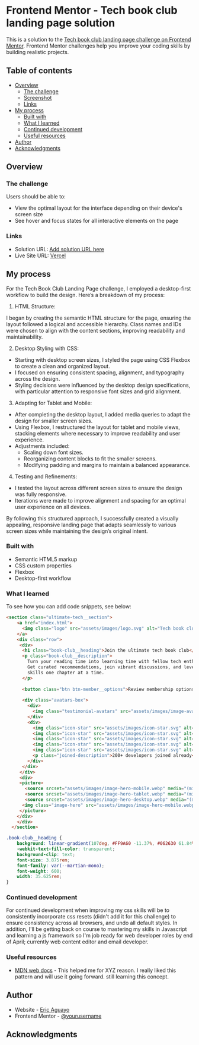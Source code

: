 # Frontend Mentor - Tech book club landing page solution

This is a solution to the [Tech book club landing page challenge on Frontend Mentor](https://www.frontendmentor.io/challenges/tech-book-club-landing-page-fZQidjHU73). Frontend Mentor challenges help you improve your coding skills by building realistic projects. 

## Table of contents

- [Overview](#overview)
  - [The challenge](#the-challenge)
  - [Screenshot](#screenshot)
  - [Links](#links)
- [My process](#my-process)
  - [Built with](#built-with)
  - [What I learned](#what-i-learned)
  - [Continued development](#continued-development)
  - [Useful resources](#useful-resources)
- [Author](#author)
- [Acknowledgments](#acknowledgments)

## Overview

### The challenge

Users should be able to:

- View the optimal layout for the interface depending on their device's screen size
- See hover and focus states for all interactive elements on the page

### Links

- Solution URL: [Add solution URL here](https://your-solution-url.com)
- Live Site URL: [Vercel](https://tech-book-club-landing-page-alpha.vercel.app/)

## My process
For the Tech Book Club Landing Page challenge, I employed a desktop-first workflow to build the design. Here’s a breakdown of my process:

1. HTML Structure:

I began by creating the semantic HTML structure for the page, ensuring the layout followed a logical and accessible hierarchy.
Class names and IDs were chosen to align with the content sections, improving readability and maintainability.


2. Desktop Styling with CSS:

- Starting with desktop screen sizes, I styled the page using CSS Flexbox to create a clean and organized layout.
- I focused on ensuring consistent spacing, alignment, and typography across the design.
- Styling decisions were influenced by the desktop design specifications, with particular attention to responsive font sizes and grid alignment.


3. Adapting for Tablet and Mobile:

- After completing the desktop layout, I added media queries to adapt the design for smaller screen sizes.
- Using Flexbox, I restructured the layout for tablet and mobile views, stacking elements where necessary to improve readability and user experience.
- Adjustments included:
  - Scaling down font sizes.
  - Reorganizing content blocks to fit the smaller screens.
  - Modifying padding and margins to maintain a balanced appearance.


4. Testing and Refinements:

- I tested the layout across different screen sizes to ensure the design was fully responsive.
- Iterations were made to improve alignment and spacing for an optimal user experience on all devices.

By following this structured approach, I successfully created a visually appealing, responsive landing page that adapts seamlessly to various screen sizes while maintaining the design’s original intent.

### Built with

- Semantic HTML5 markup
- CSS custom properties
- Flexbox
- Desktop-first workflow

### What I learned



To see how you can add code snippets, see below:

```html
<section class="ultimate-tech__section">
    <a href="index.html">
      <img class="logo" src="assets/images/logo.svg" alt="Tech book club">
    </a>
    <div class="row">
     <div>
      <h1 class="book-club__heading">Join the ultimate tech book club</h1>
      <p class="book-club__description">
        Turn your reading time into learning time with fellow tech enthusiasts.
        Get curated recommendations, join vibrant discussions, and level up your
        skills one chapter at a time.
      </p>
      
      <button class="btn btn-member__options">Review membership options <img src="assets/images/icon-arrow-down.svg" alt="arrow pointing down"></button>
      
      <div class="avatars-box">
        <div>
          <img class="testimonial-avatars" src="assets/images/image-avatars.webp" alt="avatar img of testimonials">
        </div>
        <div>
          <img class="icon-star" src="assets/images/icon-star.svg" alt="icon star">
          <img class="icon-star" src="assets/images/icon-star.svg" alt="icon star">
          <img class="icon-star" src="assets/images/icon-star.svg" alt="icon star">
          <img class="icon-star" src="assets/images/icon-star.svg" alt="icon star">
          <img class="icon-star" src="assets/images/icon-star.svg" alt="icon star">
          <p class="joined-description">200+ developers joined already</p>
        </div>
      </div>
     </div>
     <div>
     <picture>
       <source srcset="assets/images/image-hero-mobile.webp" media="(min-width: 29.99rem)">
       <source srcset="assets/images/image-hero-tablet.webp" media="(min-width: 30rem) and (max-width: 47.99rem)">
       <source srcset="assets/images/image-hero-desktop.webp" media="(min-width: 48rem)">
      <img class="image-hero" src="assets/images/image-hero-mobile.webp" alt="image hero of bookclubbers socializing">
     </picture>
    </div>
    </div>
  </section>
```
```css
.book-club__heading {
    background: linear-gradient(107deg, #FF9A60 -11.37%, #062630 61.84%);
    -webkit-text-fill-color: transparent;
    background-clip: text;
    font-size: 3.875rem;
    font-family: var(--martian-mono);
    font-weight: 600;
    width: 35.625rem;
}
```

### Continued development
For continued development when improving my css skills will be to consistently incorporate css resets (didn't add it for this challenge) to ensure consistency across all browsers, and undo all default styles. In addition, I'll be getting back on course to mastering my skills in Javascript and learning a js framework so I'm job ready for web developer roles by end of April; currently web content editor and email developer.

### Useful resources

- [MDN web docs](https://developer.mozilla.org/en-US/docs/Web/HTML/Element/picture) - This helped me for XYZ reason. I really liked this pattern and will use it going forward.
still learning this concept.

## Author

- Website - [Eric Aguayo](https://www.ericaguayo.com)
- Frontend Mentor - [@yourusername](https://www.frontendmentor.io/profile/EAguayodev)

## Acknowledgments